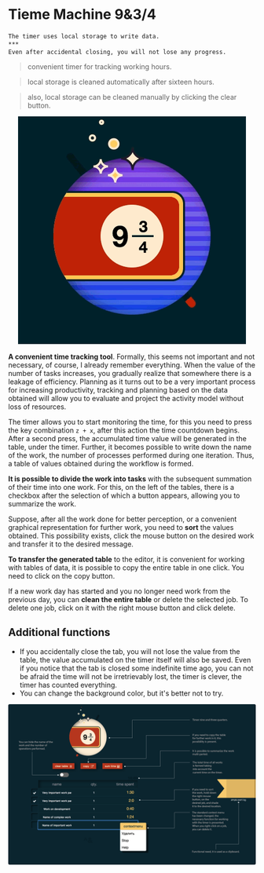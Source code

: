 # Tieme Machine 9&3/4

```
The timer uses local storage to write data.
***
Even after accidental closing, you will not lose any progress.
```
> convenient timer for tracking working hours.

> local storage is cleaned automatically after sixteen hours.

> also, local storage can be cleaned manually by clicking the clear button.
<p align="center">
<img src="/img/gifka.gif" alt="timer nine and three quarters" style="max-width:100%;">
</p>

**A convenient time tracking tool**. Formally, this seems not important and not necessary, of course, I already remember everything. When the value of the number of tasks increases, you gradually realize that somewhere there is a leakage of efficiency. Planning as it turns out to be a very important process for increasing productivity, tracking and planning based on the data obtained will allow you to evaluate and project the activity model without loss of resources.

The timer allows you to start monitoring the time, for this you need to press the key combination `z + x`, after this action the time countdown begins. After a second press, the accumulated time value will be generated in the table, under the timer. Further, it becomes possible to write down the name of the work, the number of processes performed during one iteration. Thus, a table of values ​​obtained during the workflow is formed.

**It is possible to divide the work into tasks** with the subsequent summation of their time into one work. For this, on the left of the tables, there is a checkbox after the selection of which a button appears, allowing you to summarize the work.

Suppose, after all the work done for better perception, or a convenient graphical representation for further work, you need to **sort** the values ​​obtained. This possibility exists, click the mouse button on the desired work and transfer it to the desired message.

**To transfer the generated table** to the editor, it is convenient for working with tables of data, it is possible to copy the entire table in one click. You need to click on the copy button.

If a new work day has started and you no longer need work from the previous day, you can **clean the entire table** or delete the selected job. To delete one job, click on it with the right mouse button and click delete.

## Additional functions
* If you accidentally close the tab, you will not lose the value from the table, the value accumulated on the timer itself will also be saved. Even if you notice that the tab is closed some indefinite time ago, you can not be afraid the time will not be irretrievably lost, the timer is clever, the timer has counted everything.
* You can change the background color, but it's better not to try.

![capabilities](/img/scrin_one.PNG)